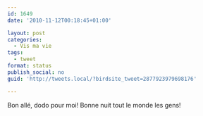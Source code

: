 ```yaml
---
id: 1649
date: '2010-11-12T00:18:45+01:00'

layout: post
categories:
  - Vis ma vie
tags:
  - tweet
format: status
publish_social: no
guid: 'http://tweets.local/?birdsite_tweet=2877923979698176'

---
```


Bon allé, dodo pour moi! Bonne nuit tout le monde les gens!